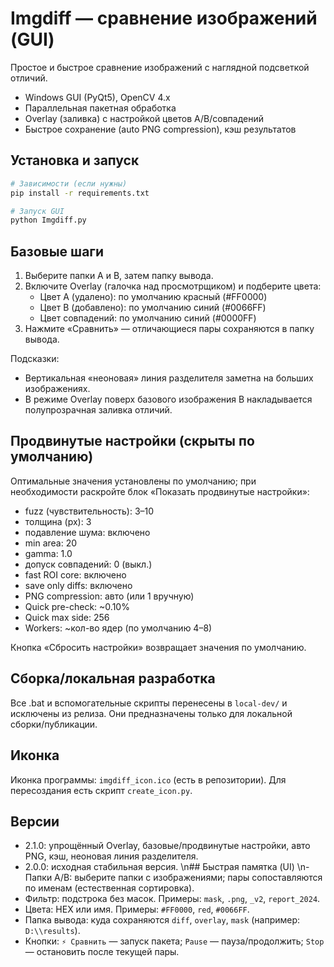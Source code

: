 # Imgdiff — сравнение изображений (GUI)

Простое и быстрое сравнение изображений с наглядной подсветкой отличий.

- Windows GUI (PyQt5), OpenCV 4.x
- Параллельная пакетная обработка
- Overlay (заливка) с настройкой цветов A/B/совпадений
- Быстрое сохранение (auto PNG compression), кэш результатов

## Установка и запуск

```bash
# Зависимости (если нужны)
pip install -r requirements.txt

# Запуск GUI
python Imgdiff.py
```

## Базовые шаги

1) Выберите папки A и B, затем папку вывода.
2) Включите Overlay (галочка над просмотрщиком) и подберите цвета:
   - Цвет A (удалено): по умолчанию красный (#FF0000)
   - Цвет B (добавлено): по умолчанию синий (#0066FF)
   - Цвет совпадений: по умолчанию синий (#0000FF)
3) Нажмите «Сравнить» — отличающиеся пары сохраняются в папку вывода.

Подсказки:
- Вертикальная «неоновая» линия разделителя заметна на больших изображениях.
- В режиме Overlay поверх базового изображения B накладывается полупрозрачная заливка отличий.

## Продвинутые настройки (скрыты по умолчанию)

Оптимальные значения установлены по умолчанию; при необходимости раскройте блок «Показать продвинутые настройки»:
- fuzz (чувствительность): 3–10
- толщина (px): 3
- подавление шума: включено
- min area: 20
- gamma: 1.0
- допуск совпадений: 0 (выкл.)
- fast ROI core: включено
- save only diffs: включено
- PNG compression: авто (или 1 вручную)
- Quick pre-check: ~0.10%
- Quick max side: 256
- Workers: ~кол-во ядер (по умолчанию 4–8)

Кнопка «Сбросить настройки» возвращает значения по умолчанию.

## Сборка/локальная разработка

Все .bat и вспомогательные скрипты перенесены в `local-dev/` и исключены из релиза. Они предназначены только для локальной сборки/публикации.

## Иконка

Иконка программы: `imgdiff_icon.ico` (есть в репозитории). Для пересоздания есть скрипт `create_icon.py`.

## Версии

- 2.1.0: упрощённый Overlay, базовые/продвинутые настройки, авто PNG, кэш, неоновая линия разделителя.
- 2.0.0: исходная стабильная версия.
\n## Быстрая памятка (UI)
\n- Папки A/B: выберите папки с изображениями; пары сопоставляются по именам (естественная сортировка).
- Фильтр: подстрока без масок. Примеры: `mask`, `.png`, `_v2`, `report_2024`.
- Цвета: HEX или имя. Примеры: `#FF0000`, `red`, `#0066FF`.
- Папка вывода: куда сохраняются `diff`, `overlay`, `mask` (например: `D:\\results`).
- Кнопки: `⚡ Сравнить` — запуск пакета; `Pause` — пауза/продолжить; `Stop` — остановить после текущей пары.
